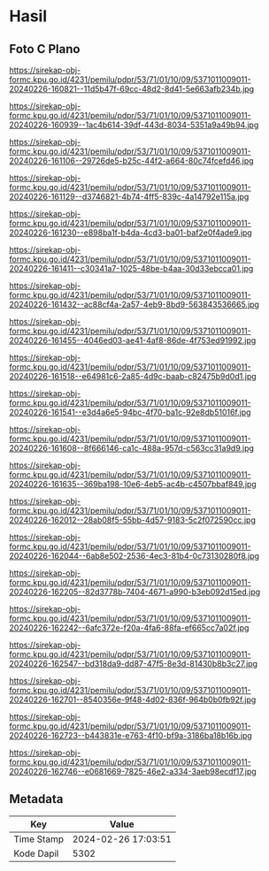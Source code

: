 # Hasil

## Foto C Plano

https://sirekap-obj-formc.kpu.go.id/4231/pemilu/pdpr/53/71/01/10/09/5371011009011-20240226-160821--11d5b47f-69cc-48d2-8d41-5e663afb234b.jpg

https://sirekap-obj-formc.kpu.go.id/4231/pemilu/pdpr/53/71/01/10/09/5371011009011-20240226-160939--1ac4b614-39df-443d-8034-5351a9a49b94.jpg

https://sirekap-obj-formc.kpu.go.id/4231/pemilu/pdpr/53/71/01/10/09/5371011009011-20240226-161106--29726de5-b25c-44f2-a664-80c74fcefd46.jpg

https://sirekap-obj-formc.kpu.go.id/4231/pemilu/pdpr/53/71/01/10/09/5371011009011-20240226-161129--d3746821-4b74-4ff5-839c-4a14792e115a.jpg

https://sirekap-obj-formc.kpu.go.id/4231/pemilu/pdpr/53/71/01/10/09/5371011009011-20240226-161230--e898ba1f-b4da-4cd3-ba01-baf2e0f4ade9.jpg

https://sirekap-obj-formc.kpu.go.id/4231/pemilu/pdpr/53/71/01/10/09/5371011009011-20240226-161411--c30341a7-1025-48be-b4aa-30d33ebcca01.jpg

https://sirekap-obj-formc.kpu.go.id/4231/pemilu/pdpr/53/71/01/10/09/5371011009011-20240226-161432--ac88cf4a-2a57-4eb9-8bd9-563843536665.jpg

https://sirekap-obj-formc.kpu.go.id/4231/pemilu/pdpr/53/71/01/10/09/5371011009011-20240226-161455--4046ed03-ae41-4af8-86de-4f753ed91992.jpg

https://sirekap-obj-formc.kpu.go.id/4231/pemilu/pdpr/53/71/01/10/09/5371011009011-20240226-161518--e64981c6-2a85-4d9c-baab-c82475b9d0d1.jpg

https://sirekap-obj-formc.kpu.go.id/4231/pemilu/pdpr/53/71/01/10/09/5371011009011-20240226-161541--e3d4a6e5-94bc-4f70-ba1c-92e8db51016f.jpg

https://sirekap-obj-formc.kpu.go.id/4231/pemilu/pdpr/53/71/01/10/09/5371011009011-20240226-161608--8f666146-ca1c-488a-957d-c563cc31a9d9.jpg

https://sirekap-obj-formc.kpu.go.id/4231/pemilu/pdpr/53/71/01/10/09/5371011009011-20240226-161635--369ba198-10e6-4eb5-ac4b-c4507bbaf849.jpg

https://sirekap-obj-formc.kpu.go.id/4231/pemilu/pdpr/53/71/01/10/09/5371011009011-20240226-162012--28ab08f5-55bb-4d57-9183-5c2f072590cc.jpg

https://sirekap-obj-formc.kpu.go.id/4231/pemilu/pdpr/53/71/01/10/09/5371011009011-20240226-162044--6ab8e502-2536-4ec3-81b4-0c73130280f8.jpg

https://sirekap-obj-formc.kpu.go.id/4231/pemilu/pdpr/53/71/01/10/09/5371011009011-20240226-162205--82d3778b-7404-4671-a990-b3eb092d15ed.jpg

https://sirekap-obj-formc.kpu.go.id/4231/pemilu/pdpr/53/71/01/10/09/5371011009011-20240226-162242--6afc372e-f20a-4fa6-88fa-ef665cc7a02f.jpg

https://sirekap-obj-formc.kpu.go.id/4231/pemilu/pdpr/53/71/01/10/09/5371011009011-20240226-162547--bd318da9-dd87-47f5-8e3d-81430b8b3c27.jpg

https://sirekap-obj-formc.kpu.go.id/4231/pemilu/pdpr/53/71/01/10/09/5371011009011-20240226-162701--8540356e-9f48-4d02-836f-964b0b0fb92f.jpg

https://sirekap-obj-formc.kpu.go.id/4231/pemilu/pdpr/53/71/01/10/09/5371011009011-20240226-162723--b443831e-e763-4f10-bf9a-3186ba18b16b.jpg

https://sirekap-obj-formc.kpu.go.id/4231/pemilu/pdpr/53/71/01/10/09/5371011009011-20240226-162746--e0681669-7825-46e2-a334-3aeb98ecdf17.jpg


## Metadata

| Key        | Value               |
| ---------- | ------------------- |
| Time Stamp | 2024-02-26 17:03:51 |
| Kode Dapil | 5302                |




